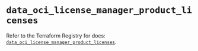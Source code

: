 # `data_oci_license_manager_product_licenses`

Refer to the Terraform Registry for docs: [`data_oci_license_manager_product_licenses`](https://registry.terraform.io/providers/hashicorp/oci/7.19.0/docs/data-sources/license_manager_product_licenses).
